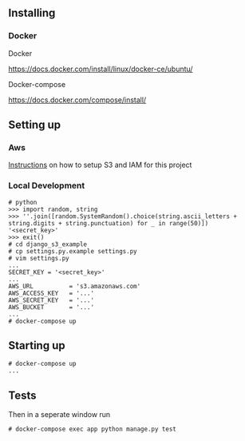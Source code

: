 ## Installing

### Docker

Docker

https://docs.docker.com/install/linux/docker-ce/ubuntu/

Docker-compose

https://docs.docker.com/compose/install/

## Setting up

### Aws

[Instructions](amazon-s3-setup.html) on how to setup S3 and IAM for this project

### Local Development

```
# python
>>> import random, string
>>> ''.join([random.SystemRandom().choice(string.ascii_letters + string.digits + string.punctuation) for _ in range(50)])
'<secret_key>'
>>> exit()
# cd django_s3_example
# cp settings.py.example settings.py
# vim settings.py
...
SECRET_KEY = '<secret_key>'
...
AWS_URL          = 's3.amazonaws.com'
AWS_ACCESS_KEY   = '...'
AWS_SECRET_KEY   = '...'
AWS_BUCKET       = '...'
...
# docker-compose up
```

## Starting up

```
# docker-compose up
...
```

## Tests

Then in a seperate window run

```
# docker-compose exec app python manage.py test
```
